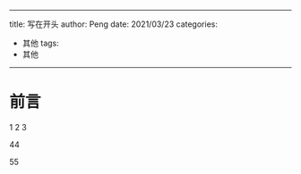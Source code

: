 <!--
 * @Descripttion: 
 * @version: 
 * @Author: 王鹏
 * @Date: 2021-03-23 17:37:15
 * @LastEditors: 王鹏
 * @LastEditTime: 2021-03-24 13:53:54
-->
---
title: 写在开头
author: Peng
date: 2021/03/23
categories:
- 其他
tags:
- 其他
---

# 前言
1
2
3

44

55


